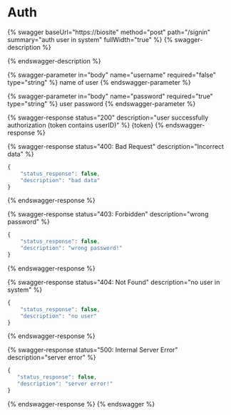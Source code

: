 # Auth

{% swagger baseUrl="https://biosite" method="post" path="/signin" summary="auth user in system" fullWidth="true" %}
{% swagger-description %}

{% endswagger-description %}

{% swagger-parameter in="body" name="username" required="false" type="string" %}
name of user
{% endswagger-parameter %}

{% swagger-parameter in="body" name="password" required="true" type="string" %}
user password
{% endswagger-parameter %}

{% swagger-response status="200" description="user successfully authorization (token contains userID)" %}
{token}
{% endswagger-response %}

{% swagger-response status="400: Bad Request" description="Incorrect data" %}
```javascript
{
    "status_response": false,
    "description": "bad data"
}
```
{% endswagger-response %}

{% swagger-response status="403: Forbidden" description="wrong password" %}
```javascript
{
    "status_response": false,
    "description": "wrong password!"
}
```
{% endswagger-response %}

{% swagger-response status="404: Not Found" description="no user in system" %}
```javascript
{
    "status_response": false,
    "description": "no user"
}
```
{% endswagger-response %}

{% swagger-response status="500: Internal Server Error" description="server error" %}
```javascript
{
   "status_response": false,
   "description": "server error!"
}
```
{% endswagger-response %}
{% endswagger %}
